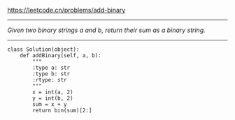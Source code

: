 https://leetcode.cn/problems/add-binary
***
*Given two binary strings a and b, return their sum as a binary string.*
***
```
class Solution(object):
    def addBinary(self, a, b):
        """
        :type a: str
        :type b: str
        :rtype: str
        """
        x = int(a, 2)
        y = int(b, 2)
        sum = x + y
        return bin(sum)[2:]
